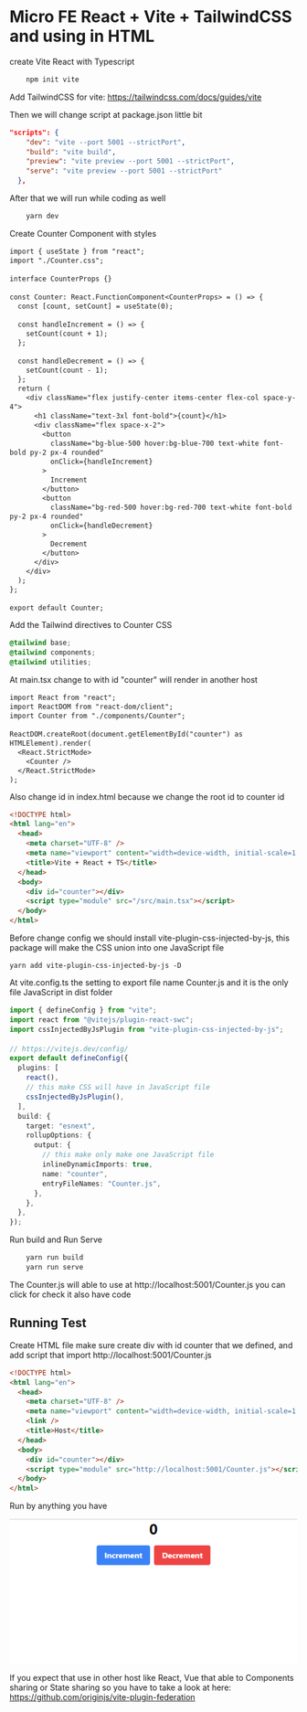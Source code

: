 # Micro FE React + Vite + TailwindCSS and using in HTML

create Vite React with Typescript

```bash
    npm init vite
```

Add TailwindCSS for vite: https://tailwindcss.com/docs/guides/vite

Then we will change script at package.json little bit

```json
"scripts": {
    "dev": "vite --port 5001 --strictPort",
    "build": "vite build",
    "preview": "vite preview --port 5001 --strictPort",
    "serve": "vite preview --port 5001 --strictPort"
  },
```

After that we will run while coding as well

```bash
    yarn dev
```

Create Counter Component with styles

```tsx
import { useState } from "react";
import "./Counter.css";

interface CounterProps {}

const Counter: React.FunctionComponent<CounterProps> = () => {
  const [count, setCount] = useState(0);

  const handleIncrement = () => {
    setCount(count + 1);
  };

  const handleDecrement = () => {
    setCount(count - 1);
  };
  return (
    <div className="flex justify-center items-center flex-col space-y-4">
      <h1 className="text-3xl font-bold">{count}</h1>
      <div className="flex space-x-2">
        <button
          className="bg-blue-500 hover:bg-blue-700 text-white font-bold py-2 px-4 rounded"
          onClick={handleIncrement}
        >
          Increment
        </button>
        <button
          className="bg-red-500 hover:bg-red-700 text-white font-bold py-2 px-4 rounded"
          onClick={handleDecrement}
        >
          Decrement
        </button>
      </div>
    </div>
  );
};

export default Counter;
```

Add the Tailwind directives to Counter CSS

```css
@tailwind base;
@tailwind components;
@tailwind utilities;
```

At main.tsx change to with id "counter" will render in another host

```tsx
import React from "react";
import ReactDOM from "react-dom/client";
import Counter from "./components/Counter";

ReactDOM.createRoot(document.getElementById("counter") as HTMLElement).render(
  <React.StrictMode>
    <Counter />
  </React.StrictMode>
);
```

Also change id in index.html because we change the root id to counter id

```html
<!DOCTYPE html>
<html lang="en">
  <head>
    <meta charset="UTF-8" />
    <meta name="viewport" content="width=device-width, initial-scale=1.0" />
    <title>Vite + React + TS</title>
  </head>
  <body>
    <div id="counter"></div>
    <script type="module" src="/src/main.tsx"></script>
  </body>
</html>
```

Before change config we should install vite-plugin-css-injected-by-js, this package will make the CSS union into one JavaScript file

```
yarn add vite-plugin-css-injected-by-js -D
```

At vite.config.ts the setting to export file name Counter.js and it is the only file JavaScript in dist folder

```ts
import { defineConfig } from "vite";
import react from "@vitejs/plugin-react-swc";
import cssInjectedByJsPlugin from "vite-plugin-css-injected-by-js";

// https://vitejs.dev/config/
export default defineConfig({
  plugins: [
    react(),
    // this make CSS will have in JavaScript file
    cssInjectedByJsPlugin(),
  ],
  build: {
    target: "esnext",
    rollupOptions: {
      output: {
        // this make only make one JavaScript file
        inlineDynamicImports: true,
        name: "counter",
        entryFileNames: "Counter.js",
      },
    },
  },
});
```

Run build and Run Serve

```bash
    yarn run build
    yarn run serve
```

The Counter.js will able to use at http://localhost:5001/Counter.js you can click for check it also have code

## Running Test

Create HTML file make sure create div with id counter that we defined, and add script that import http://localhost:5001/Counter.js

```html
<!DOCTYPE html>
<html lang="en">
  <head>
    <meta charset="UTF-8" />
    <meta name="viewport" content="width=device-width, initial-scale=1.0" />
    <link />
    <title>Host</title>
  </head>
  <body>
    <div id="counter"></div>
    <script type="module" src="http://localhost:5001/Counter.js"></script>
  </body>
</html>
```

Run by anything you have

![Settings Window](./public/index.png)

If you expect that use in other host like React, Vue that able to Components sharing or State sharing so you have to take a look at here: https://github.com/originjs/vite-plugin-federation
